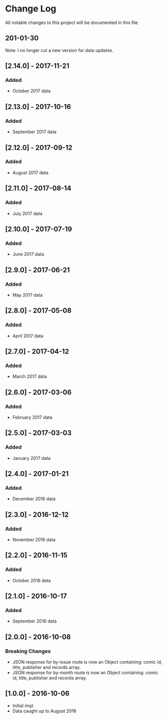 # Change Log

All notable changes to this project will be documented in this file.

## 201-01-30

Note: I no longer cut a new version for data updates.

## [2.14.0] - 2017-11-21

### Added

- October 2017 data

## [2.13.0] - 2017-10-16

### Added

- September 2017 data

## [2.12.0] - 2017-09-12

### Added

- August 2017 data

## [2.11.0] - 2017-08-14

### Added

- July 2017 data

## [2.10.0] - 2017-07-19

### Added

- June 2017 data

## [2.9.0] - 2017-06-21

### Added

- May 2017 data

## [2.8.0] - 2017-05-08

### Added

- April 2017 data

## [2.7.0] - 2017-04-12

### Added

- March 2017 data

## [2.6.0] - 2017-03-06

### Added

- February 2017 data

## [2.5.0] - 2017-03-03

### Added

- January 2017 data

## [2.4.0] - 2017-01-21

### Added

- December 2016 data

## [2.3.0] - 2016-12-12

### Added

- November 2016 data

## [2.2.0] - 2016-11-15

### Added

- October 2016 data

## [2.1.0] - 2016-10-17

### Added

- September 2016 data

## [2.0.0] - 2016-10-08

### Breaking Changes

- JSON response for by-issue route is now an Object containing: comic id, title, publisher and records array.
- JSON response for by-month route is now an Object containing: comic id, title, publisher and records array.

## [1.0.0] - 2016-10-06

- Initial impl
- Data caught up to August 2016
